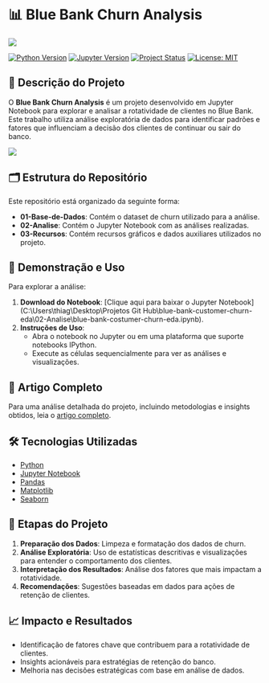 # 📊 Blue Bank Churn Analysis

<img src="03-Recursos/imagem_capa_repositorio.png">

[![Python Version](https://img.shields.io/badge/Python-3.8-blue?logo=python&logoColor=white)](https://www.python.org/)
[![Jupyter Version](https://img.shields.io/badge/Jupyter-Notebook-orange?logo=jupyter)](https://jupyter.org/)
[![Project Status](https://img.shields.io/badge/Status-In_Progress-yellow)]()
[![License: MIT](https://img.shields.io/badge/License-MIT-yellow.svg)](https://opensource.org/licenses/MIT)

## 📝 Descrição do Projeto
O **Blue Bank Churn Analysis** é um projeto desenvolvido em Jupyter Notebook para explorar e analisar a rotatividade de clientes no Blue Bank. Este trabalho utiliza análise exploratória de dados para identificar padrões e fatores que influenciam a decisão dos clientes de continuar ou sair do banco.

<img src="03_Recursos/gif_analise_churn.gif">

## 🗂️ Estrutura do Repositório
Este repositório está organizado da seguinte forma:
- **01-Base-de-Dados**: Contém o dataset de churn utilizado para a análise.
- **02-Analise**: Contém o Jupyter Notebook com as análises realizadas.
- **03-Recursos**: Contém recursos gráficos e dados auxiliares utilizados no projeto.

## 💾 Demonstração e Uso
Para explorar a análise:
1. **Download do Notebook**: [Clique aqui para baixar o Jupyter Notebook](C:\Users\thiag\Desktop\Projetos Git Hub\blue-bank-customer-churn-eda\02-Analise\blue-bank-costumer-churn-eda.ipynb).
2. **Instruções de Uso**: 
   - Abra o notebook no Jupyter ou em uma plataforma que suporte notebooks IPython.
   - Execute as células sequencialmente para ver as análises e visualizações.

## 📖 Artigo Completo
Para uma análise detalhada do projeto, incluindo metodologias e insights obtidos, leia o [artigo completo](https://medium.com/@thiago.leit/blue-bank-churn-analysis-article).

## 🛠️ Tecnologias Utilizadas
- [Python](https://www.python.org/)
- [Jupyter Notebook](https://jupyter.org/)
- [Pandas](https://pandas.pydata.org/)
- [Matplotlib](https://matplotlib.org/)
- [Seaborn](https://seaborn.pydata.org/)

## 🔄 Etapas do Projeto
1. **Preparação dos Dados**: Limpeza e formatação dos dados de churn.
2. **Análise Exploratória**: Uso de estatísticas descritivas e visualizações para entender o comportamento dos clientes.
3. **Interpretação dos Resultados**: Análise dos fatores que mais impactam a rotatividade.
4. **Recomendações**: Sugestões baseadas em dados para ações de retenção de clientes.

## 📈 Impacto e Resultados
- Identificação de fatores chave que contribuem para a rotatividade de clientes.
- Insights acionáveis para estratégias de retenção do banco.
- Melhoria nas decisões estratégicas com base em análise de dados.
